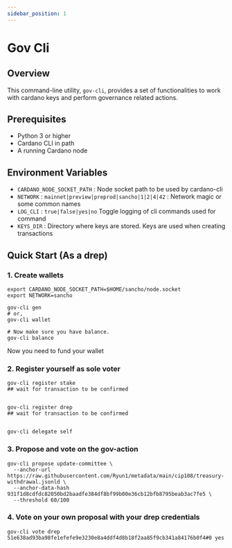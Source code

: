 ```yaml
---
sidebar_position: 1
---
```

# Gov Cli

## Overview

This command-line utility, `gov-cli`, provides a set of functionalities to work with cardano keys and perform governance related actions.

## Prerequisites

- Python 3 or higher
- Cardano CLI in path
- A running Cardano node

## Environment Variables

- `CARDANO_NODE_SOCKET_PATH` : Node socket path to be used by cardano-cli
- `NETWORK` : `mainnet|preview|preprod|sancho|1|2|4|42` : Network magic or some common names
- `LOG_CLI` : `true|false|yes|no` Toggle logging of cli commands used for command
- `KEYS_DIR` : Directory where keys are stored. Keys are used when creating transactions

## Quick Start (As a drep)

### 1. Create wallets
```
export CARDANO_NODE_SOCKET_PATH=$HOME/sancho/node.socket
export NETWORK=sancho

gov-cli gen
# or,
gov-cli wallet 

# Now make sure you have balance.
gov-cli balance
```
Now you need to fund your wallet

### 2. Register yourself as sole voter
```
gov-cli register stake
## wait for transaction to be confirmed


gov-cli register drep
## wait for transaction to be confirmed


gov-cli delegate self
```

### 3. Propose and vote on the gov-action
```
gov-cli propose update-committee \
  --anchor-url https://raw.githubusercontent.com/Ryun1/metadata/main/cip108/treasury-withdrawal.jsonld \
  --anchor-data-hash 931f1d8cdfdc82050bd2baadfe384df8bf99b00e36cb12bfb8795beab3ac7fe5 \
  --threshold 60/100 

```


### 4. Vote on your own proposal with your drep credentials
```
gov-cli vote drep 51e638ad93ba98fe1efefe9e3230e8a4ddf4d8b18f2aa85f9cb341a84176b0f4#0 yes
```


